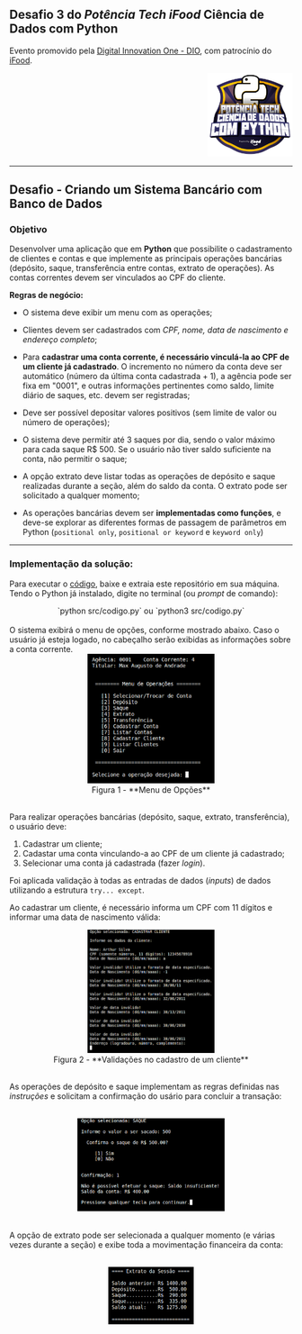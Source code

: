 ## Desafio 3 do ***Potência Tech iFood* Ciência de Dados com Python**

Evento promovido pela [Digital Innovation One - DIO](https://www.dio.me/en), com patrocínio do [iFood](https://www.ifood.com.br/).

<div align="right">
  <img src="https://github.com/crobertocamilo/sistema_bancario_python/raw/main/assets/logo.webp" alt="logo bootcamp" width=30%/>
</div>

--- 
## Desafio - Criando um Sistema Bancário com Banco de Dados

### Objetivo

Desenvolver uma aplicação que em **Python** que possibilite o cadastramento de clientes e contas e que implemente as principais operações bancárias (depósito, saque, transferência entre contas, extrato de operações). As contas correntes devem ser vinculados ao CPF do cliente.


**Regras de negócio:**

- O sistema deve exibir um menu com as operações;
  
- Clientes devem ser cadastrados com *CPF, nome, data de nascimento e endereço completo*;
   
- Para **cadastrar uma conta corrente, é necessário vinculá-la ao CPF de um cliente já cadastrado**. O incremento no número da conta deve ser automático (número da última conta cadastrada + 1), a agência pode ser fixa em "0001", e outras informações pertinentes como saldo, limite diário de saques, etc. devem ser registradas;
  
- Deve ser possível depositar valores positivos (sem limite de valor ou número de operações);
  
- O sistema deve permitir até 3 saques por dia, sendo o valor máximo para cada saque R$ 500. Se o usuário não tiver saldo suficiente na conta, não permitir o saque;
  
- A opção extrato deve listar todas as operações de depósito e saque realizadas durante a seção, além do saldo da conta. O extrato pode ser solicitado a qualquer momento;
  
- As operações bancárias devem ser **implementadas como funções**, e deve-se explorar as diferentes formas de passagem de parâmetros em Python (`positional only`, `positional or keyword` e `keyword only`)

---
### Implementação da solução:

Para executar o [código](https://github.com/crobertocamilo/sistema_bancario2-com_cadastro_usuario_conta/blob/main/src/codigo_v2.py), baixe e extraia este repositório em sua máquina. Tendo o Python já instalado, digite no terminal (ou *prompt* de comando):

<center> `python src/codigo.py` ou `python3 src/codigo.py` </center>

<br>
O sistema exibirá o menu de opções, conforme mostrado abaixo. Caso o usuário já esteja logado, no cabeçalho serão exibidas as informações sobre a conta corrente.  


<div align="center">
  <img src="https://github.com/crobertocamilo/sistema_bancario2-com_cadastro_usuario_conta/blob/main/assets/menu_operacoes.png?raw=true" alt="Menu de operações" width=45%/>
</div>
<center> Figura 1 - **Menu de Opções**</center>  

<br>

Para realizar operações bancárias (depósito, saque, extrato, transferência), o usuário deve:

1. Cadastrar um cliente;
2. Cadastar uma conta vinculando-a ao CPF de um cliente já cadastrado;
3. Selecionar uma conta já cadastrada (fazer *login*).

Foi aplicada validação à todas as entradas de dados (*inputs*) de dados utilizando a estrutura `try... except`.


Ao cadastrar um cliente, é necessário informa um CPF com 11 dígitos e informar uma data de nascimento válida:  

<div align="center">
  <img src="https://github.com/crobertocamilo/sistema_bancario2-com_cadastro_usuario_conta/blob/main/assets/validacao_data_nascimento.png?raw=true" alt="Cadastrando um cliente" width=45%/>
</div>
<center> Figura 2 - **Validações no cadastro de um cliente**</center> 


<br>

As operações de depósito e saque implementam as regras definidas nas *instruções* e solicitam a confirmação do usário para concluir a transação:

<br>
<div align="center">
  <img src="https://github.com/crobertocamilo/sistema_bancario_python/blob/main/assets/validacao.png?raw=true" alt="Exemplo confirmação saque" width=52%/>
</div>

<br>

A opção de extrato pode ser selecionada a qualquer momento (e várias vezes durante a seção) e exibe toda a movimentação financeira da conta:

<br>

<div align="center">
  <img src="https://github.com/crobertocamilo/sistema_bancario_python/blob/main/assets/extrato.png?raw=true" alt="Exemplo extrato" width=30%/>
</div>

